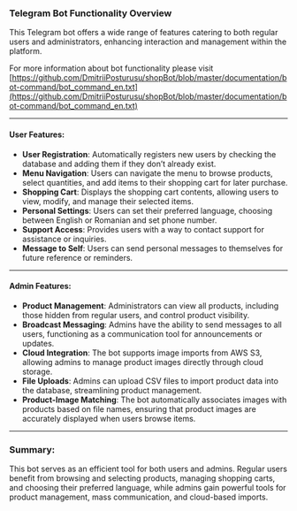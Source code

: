 ### Telegram Bot Functionality Overview

This Telegram bot offers a wide range of features catering to both regular users and administrators, enhancing interaction and management within the platform.

For more information about bot functionality please visit [https://github.com/DmitriiPosturusu/shopBot/blob/master/documentation/bot-command/bot_command_en.txt](https://github.com/DmitriiPosturusu/shopBot/blob/master/documentation/bot-command/bot_command_en.txt)

---

#### **User Features**:
- **User Registration**: Automatically registers new users by checking the database and adding them if they don’t already exist.
- **Menu Navigation**: Users can navigate the menu to browse products, select quantities, and add items to their shopping cart for later purchase.
- **Shopping Cart**: Displays the shopping cart contents, allowing users to view, modify, and manage their selected items.
- **Personal Settings**: Users can set their preferred language, choosing between English or Romanian and set phone number.
- **Support Access**: Provides users with a way to contact support for assistance or inquiries.
- **Message to Self**: Users can send personal messages to themselves for future reference or reminders.

---

#### **Admin Features**:
- **Product Management**: Administrators can view all products, including those hidden from regular users, and control product visibility.
- **Broadcast Messaging**: Admins have the ability to send messages to all users, functioning as a communication tool for announcements or updates.
- **Cloud Integration**: The bot supports image imports from AWS S3, allowing admins to manage product images directly through cloud storage.
- **File Uploads**: Admins can upload CSV files to import product data into the database, streamlining product management.
- **Product-Image Matching**: The bot automatically associates images with products based on file names, ensuring that product images are accurately displayed when users browse items.

---

### Summary:
This bot serves as an efficient tool for both users and admins. Regular users benefit from browsing and selecting products, managing shopping carts, and choosing their preferred language, while admins gain powerful tools for product management, mass communication, and cloud-based imports.